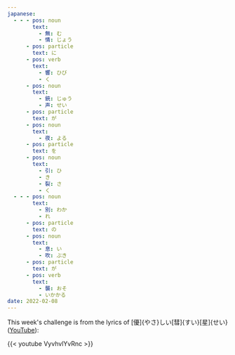 ```yaml
---
japanese:
  - - - pos: noun
        text:
          - 無: む
          - 情: じょう
      - pos: particle
        text: に
      - pos: verb
        text:
          - 響: ひび
          - く
      - pos: noun
        text:
          - 銃: じゅう
          - 声: せい
      - pos: particle
        text: が
      - pos: noun
        text:
          - 夜: よる
      - pos: particle
        text: を
      - pos: noun
        text:
          - 引: ひ
          - き
          - 裂: さ
          - く
  - - - pos: noun
        text:
          - 別: わか
          - れ
      - pos: particle
        text: の
      - pos: noun
        text:
          - 息: い
          - 吹: ぶき
      - pos: particle
        text: が
      - pos: verb
        text:
          - 襲: おそ
          - いかかる
date: 2022-02-08
---
```


This week's challenge is from the lyrics of [優]{やさ}しい[彗]{すい}[星]{せい} ([YouTube](https://www.youtube.com/watch?v=VyvhvlYvRnc)):

{{< youtube VyvhvlYvRnc >}}
